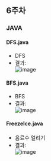 ## 6주차
### JAVA

#### DFS.java
- DFS
- 결과:  
![image](https://user-images.githubusercontent.com/46733911/136749856-9069239f-969a-44b5-9889-8f7fb559bb68.png)  


#### BFS.java

- BFS  
- 결과:  
![image](https://user-images.githubusercontent.com/46733911/136749817-a0653acf-7add-432b-8a84-17ef118a0219.png)

   



#### FreezeIce.java

- 음료수 얼리기   
- 결과:  
![image](https://user-images.githubusercontent.com/46733911/136749934-c4a23917-9c5e-4acf-9810-9d64baff013f.png)
   
